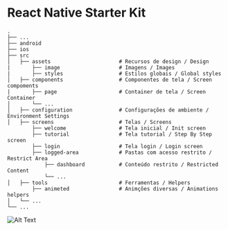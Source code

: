 # React Native Starter Kit 

    .
    ├── ...
    ├── android   
    ├── ios   
    ├── src
    │   ├── assets                      # Recursos de design / Design 
    |       ├── image                   # Imagens / Images
    |       ├── styles                  # Estilos globais / Global styles                 
    │   ├── components                  # Componentes de tela / Screen compoments
    |       ├── page                    # Container de tela / Screen Container
    │       └── ...  
    │   ├── configuration               # Configurações de ambiente / Environment Settings    
    │   ├── screens                     # Telas / Screens
            ├── welcome                 # Tela inicial / Init screen
            ├── tutorial                # Tela tutorial / Step By Step screen
            ├── login                   # Tela login / Login screen
            ├── logged-area             # Pastas com acesso restrito / Restrict Area
                ├── dashboard           # Conteúdo restrito / Restricted Content
                └── ...  
    │   ├── tools                       # Ferramentas / Helpers
            ├── animeted                # Animções diversas / Animations helpers    
    │   └── ...                 
    └── ...

![Alt Text](https://media.giphy.com/media/bg1MQ6IUVoVOM/giphy.gif)

